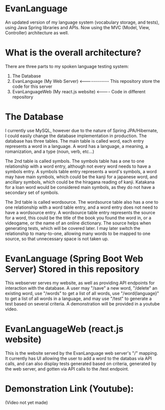 # EvanLanguage
An updated version of my language system (vocabulary storage, and tests), using Java Spring libraries and APIs.
Now using the MVC (Model, View, Controller) architecture as well.

# What is the overall architecture?
There are three parts to my spoken language testing system:
1. The Database
2. EvanLanguage (My Web Server) <------------ This repository store the code for this server
3. EvanLanguageWeb (My react.js website) <---- Code in different repository

# The Database
I currently use MySQL, however due to the nature of Spring JPA/Hibernate,
I could easily change the database implementation in production.
The database has three tables. The main table is called word,
each entry represents a word in a language. A word has a language,
a meaning, a romanization, and a type (noun, verb, etc...)

The 2nd table is called symbols. The symbols table has a one to one relationship
with a word entry, although not every word needs to have a symbols entry.
A symbols table entry represents a word's symbols, a word may have main symbols, which
could be the kanji for a japanese word, and ancillary symbols, which could be the
hiragana reading of kanji. Katakana for a loan word would be considered main symbols,
as they do not have a secondary set of symbols.

The 3rd table is called wordsource. The wordsource table also has a one to one
relationship with a word table entry, and a word entry does not need to have
a wordsource entry. A wordsource table entry represents the source for a word,
this could be the title of the book you found the word in, or a videogame, or
the name of an online dictionary. The source helps when generating tests, which
will be covered later. I may later switch the relationship to many-to-one, allowing
many words to be mapped to one source, so that unnecessary space is not taken up.

# EvanLanguage (Spring Boot Web Server) Stored in this repository
This webserver serves my website, as well as providing API endpoints
for interaction with the database. A user may "/save" a new word, "/delete"
an existing word, use "/words" to get a list of all words, use "/word{language}"
to get a list of all words in a language, and may use "/test" to generate
a test based on several criteria. A demonstration will be provided in a youtube video.

# EvanLanguageWeb (react.js website)
This is the website served by the EvanLanguage web server's "/" mapping. It currently has
UI allowing the user to add a word to the databas via API calls, and can also display
tests generated based on criteria, generated by the web server, and gotten via API calls
to the /test endpoint.

# Demonstration Link (Youtube):
(Video not yet made)
